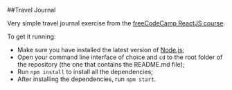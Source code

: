 ##Travel Journal

Very simple travel journal exercise from the [freeCodeCamp ReactJS course](https://www.youtube.com/watch?v=bMknfKXIFA8&list=PL3mY6d1fMqmIN7e8w-_p_F9qwjqvYBbFd&index=2&t=16771s).

To get it running:
* Make sure you have installed the latest version of [Node.js](https://nodejs.org/en);
* Open your command line interface of choice and `cd` to the root folder of the repository (the one that contains the README.md file);
* Run `npm install` to install all the dependencies;
* After installing the dependencies, run `npm start`.
